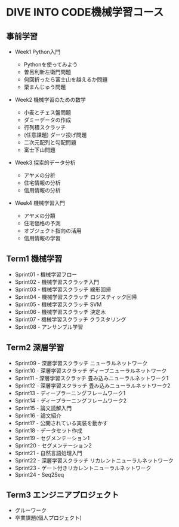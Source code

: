# DIVE INTO CODE機械学習コース

## 事前学習
- Week1 Python入門
  - <a href="https://github.com/obata01/diveintocode-ml/blob/master/kadai/week01/week1_kadai01.ipynb" style="text-decoration: none">Pythonを使ってみよう</a>
  - <a href="https://github.com/obata01/diveintocode-ml/blob/master/kadai/week01/week1-02_kadai01.ipynb" style="text-decoration: none">曽呂利新左衛門問題</a>
  - <a href="https://github.com/obata01/diveintocode-ml/blob/master/kadai/week01/week1-02_kadai02.ipynb" style="text-decoration: none">何回折ったら富士山を越えるか問題</a>
  - <a href="https://github.com/obata01/diveintocode-ml/blob/master/kadai/week01/week1-02_kadai03.ipynb" style="text-decoration: none">栗まんじゅう問題</a>
  

- Week2 機械学習のための数学
  - <a href="https://github.com/obata01/diveintocode-ml/blob/master/kadai/week02/week02-01_kadai01.ipynb" style="text-decoration: none">小麦とチェス盤問題</a>
  - <a href="https://github.com/obata01/diveintocode-ml/blob/master/kadai/week02/week02-01_kadai02.ipynb" style="text-decoration: none">ダミーデータの作成</a>
  - <a href="https://github.com/obata01/diveintocode-ml/blob/master/kadai/week02/week02-01_kadai03.ipynb" style="text-decoration: none">行列積スクラッチ</a>
  - <a href="https://github.com/obata01/diveintocode-ml/blob/master/kadai/week02/week02-01_kadai04.ipynb" style="text-decoration: none">(任意課題) ダーツ投げ問題</a>
  - <a href="https://github.com/obata01/diveintocode-ml/blob/master/kadai/week02/week02-02_kadai01.ipynb" style="text-decoration: none">二次元配列と勾配問題</a>
  - <a href="https://github.com/obata01/diveintocode-ml/blob/master/kadai/week02/week02-02_kadai02.ipynb" style="text-decoration: none">富士下山問題</a>
  

- Week3 探索的データ分析
  - <a href="https://github.com/obata01/diveintocode-ml/blob/master/kadai/week03/week03-01_kadai01.ipynb" style="text-decoration: none">アヤメの分析</a>
  - <a href="https://github.com/obata01/diveintocode-ml/blob/master/kadai/week03/week03-01_kadai02.ipynb" style="text-decoration: none">住宅情報の分析</a>
  - <a href="https://github.com/obata01/diveintocode-ml/blob/master/kadai/week03/week03-02_kadai01.ipynb" style="text-decoration: none">信用情報の分析</a>
  

- Week4 機械学習入門
  - <a href="https://github.com/obata01/diveintocode-ml/blob/master/kadai/week04/week04-01_kadai01.ipynb" style="text-decoration: none">アヤメの分類</a>
  - <a href="https://github.com/obata01/diveintocode-ml/blob/master/kadai/week04/week04-01_kadai02.ipynb" style="text-decoration: none">住宅価格の予測</a>
  - <a href="https://github.com/obata01/diveintocode-ml/blob/master/kadai/week04/week04-01_kadai03.ipynb" style="text-decoration: none">オブジェクト指向の活用</a>
  - <a href="https://github.com/obata01/diveintocode-ml/blob/master/kadai/week04/week04-02_kadai01.ipynb" style="text-decoration: none">信用情報の学習</a>
  

## Term1 機械学習
- <a href="" style="text-decoration: none">Sprint01 - 機械学習フロー</a>
- <a href="" style="text-decoration: none">Sprint02 - 機械学習スクラッチ入門</a>
- <a href="https://github.com/obata01/diveintocode-ml/blob/master/kadai/Sprint03/01_kadai/Sprint03-01_kadai01_sub.ipynb" style="text-decoration: none">Sprint03 - 機械学習スクラッチ 線形回帰</a>
- <a href="https://github.com/obata01/diveintocode-ml/blob/master/kadai/Sprint04/01_kadai/Sprint04-01_kadai01.ipynb" style="text-decoration: none">Sprint04 - 機械学習スクラッチ ロジスティック回帰</a>
- <a href="https://github.com/obata01/diveintocode-ml/blob/master/kadai/Sprint05/kadai/Sprint05-01_kadai01.ipynb" style="text-decoration: none">Sprint05 - 機械学習スクラッチ SVM</a>
- <a href="https://github.com/obata01/diveintocode-ml/blob/master/kadai/Sprint06/kadai/Sprint06-01_kadai01.ipynb" style="text-decoration: none">Sprint06 - 機械学習スクラッチ 決定木</a>
- <a href="https://github.com/obata01/diveintocode-ml/blob/master/kadai/Sprint07/kadai/Sprint07-01_kadai01.ipynb" style="text-decoration: none">Sprint07 - 機械学習スクラッチ クラスタリング</a>
- <a href="https://github.com/obata01/diveintocode-ml/blob/master/kadai/Sprint08/kadai/Sprint08-01_kadai01.ipynb" style="text-decoration: none">Sprint08 - アンサンブル学習</a>


## Term2 深層学習
- <a href="https://github.com/obata01/diveintocode-ml/blob/master/kadai/Sprint09/kadai/Sprint09-01_kadai01.ipynb" style="text-decoration: none">Sprint09 - 深層学習スクラッチ ニューラルネットワーク</a>
- <a href="https://github.com/obata01/diveintocode-ml/blob/master/kadai/Sprint10/kadai/Sprint10-01_kadai01.ipynb" style="text-decoration: none">Sprint10 - 深層学習スクラッチ ディープニューラルネットワーク</a>
- <a href="https://github.com/obata01/diveintocode-ml/blob/master/kadai/Sprint11/kadai/Sprint11-01_kadai01.ipynb" style="text-decoration: none">Sprint11 - 深層学習スクラッチ 畳み込みニューラルネットワーク1</a>
- <a href="https://github.com/obata01/diveintocode-ml/blob/master/kadai/Sprint12/kadai/Sprint12-01_kadai01.ipynb" style="text-decoration: none">Sprint12 - 深層学習スクラッチ 畳み込みニューラルネットワーク2</a>
- <a href="https://github.com/obata01/diveintocode-ml/blob/master/kadai/Sprint13/kadai/Sprint13-01_kadai01.ipynb" style="text-decoration: none">Sprint13 - ディープラーニングフレームワーク1</a>
- <a href="https://github.com/obata01/diveintocode-ml/blob/master/kadai/Sprint14/kadai/Sprint14-01_kadai01.ipynb" style="text-decoration: none">Sprint14 - ディープラーニングフレームワーク2</a>
- <a href="https://github.com/obata01/diveintocode-ml/blob/master/kadai/Sprint15/kadai/Sprint15-01_kadai01.ipynb" style="text-decoration: none">Sprint15 - 論文読解入門</a>
- <a href="" style="text-decoration: none">Sprint16 - 論文紹介</a>
- <a href="https://github.com/obata01/diveintocode-ml/blob/master/kadai/Sprint17/kadai/Sprint17-01_kadai01.ipynb" style="text-decoration: none">Sprint17 - 公開されている実装を動かす</a>
- <a href="https://github.com/obata01/diveintocode-ml/blob/master/kadai/Sprint18/Sprint18-01_kadai01.ipynb" style="text-decoration: none">Sprint18 - データセット作成</a>
- <a href="https://github.com/obata01/diveintocode-ml/blob/master/kadai/Sprint19/Sprint19-01_kadai01.ipynb" style="text-decoration: none">Sprint19 - セグメンテーション1</a>
- <a href="https://github.com/obata01/diveintocode-ml/blob/master/kadai/Sprint20/Sprint20-01_kadai01.ipynb" style="text-decoration: none">Sprint20 - セグメンテーション2</a>
- <a href="https://github.com/obata01/diveintocode-ml/blob/master/kadai/Sprint21/kadai/Sprint21-01_kadai01.ipynb" style="text-decoration: none">Sprint21 - 自然言語処理入門</a>
- <a href="https://github.com/obata01/diveintocode-ml/blob/master/kadai/Sprint22/kadai/Sprint22-01_kadai01.ipynb" style="text-decoration: none">Sprint22 - 深層学習スクラッチ リカレントニューラルネットワーク</a>
- <a href="https://github.com/obata01/diveintocode-ml/blob/master/kadai/Sprint23/Sprint23-01_kadai01.ipynb" style="text-decoration: none">Sprint23 - ゲート付きリカレントニューラルネットワーク</a>
- <a href="https://github.com/obata01/diveintocode-ml/blob/master/kadai/Sprint24/Sprint24-01_kadai01.ipynb" style="text-decoration: none">Sprint24 - Seq2Seq</a>

## Term3 エンジニアプロジェクト
- <a href="https://github.com/obata01/groupwork" style="text-decoration: none">グルーワーク</a>
- <a href="https://github.com/obata01/dic_project" style="text-decoration: none">卒業課題(個人プロジェクト)</a>
